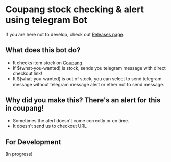 # Coupang stock checking & alert using telegram Bot
If you are here not to develop, check out [Releases page](https://github.com/SJang1/coupang-stock-checker/releases/latest).

## What does this bot do?
- It checks item stock on [Coupang](https://www.coupang.com/).
- If $(what-you-wanted) is stock, sends you telegram message with direct checkout link!
- It $(what-you-wanted) is out of stock, you can select to send telegram message without telegram message alert or ether not to send message.

## Why did you make this? There's an alert for this in coupang!
- Sometimes the alert doesn't come correctly or on time.
- It doesn't send us to checkout URL

## For Development
(In progress)